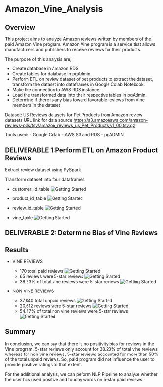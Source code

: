 # Amazon_Vine_Analysis
## Overview

This project aims to analyze Amazon reviews written by members of the paid Amazon Vine program. Amazon Vine program is a service that allows manufacturers and publishers to receive reviews for their products.

The purpose of this analysis are;
- Create database in Amazon RDS
- Create tables for database in pgAdmin.
- Perform ETL on review dataset of pet products to extract the dataset, transform the dataset into dataframes in Google Colab Notebook.
- Make the connection to AWS RDS instance.
- Load the transformed data into their respective tables in pgAdmin.
- Determine if there is any bias toward favorable reviews from Vine members in the dataset

Dataset: US Reviews datasets for Pet Products from Amazon review datasets
URL link for data source:https://s3.amazonaws.com/amazon-reviews-pds/tsv/amazon_reviews_us_Pet_Products_v1_00.tsv.gz

Tools used: 
    - Google Colab 
    - AWS S3 and RDS
    - pgADMIN

## DELIVERABLE 1:Perform ETL on Amazon Product Reviews
Extract review dataset using PySpark

Transform dataset into four dataframes
- customer_id_table
![Getting Started](./images/customer_id_table.png) 

- product_id_table
![Getting Started](./images/product_id_table.png)

- review_id_table
![Getting Started](./images/review_id_table.png)

- vine_table
![Getting Started](./images/vine_table.png)


## DELIVERABLE 2: Determine Bias of Vine Reviews

## Results
- VINE REVIEWS
    - 170 total paid reviews
    ![Getting Started](./images/vine_reviews.png)
    - 65 reviews were 5-star reviews
    ![Getting Started](./images/fivestar_vine_reviews.png)
    - 38.23% of total vine reviews were 5-star reviews
    ![Getting Started](./images/%five_star_vinereviews.png)


- NON VINE REVIEWS
    - 37,840 total unpaid reviews
    ![Getting Started](./images/nonvine_reviews.png)
    - 20,612 reviews were 5-star reviews
    ![Getting Started](./images/nonvine_fivestar_reviews.png)
    - 54.47% of total non vine reviews were 5-star reviews
    ![Getting Started](./images/%nonvine_fivestar_reviews.png)


## Summary

In conclusion, we can say that there is no positivity bias for reviews in the Vine program. 5-star reviews only account for 38.23% of total vine reviews whereas for non vine reviews, 5-star reviews accounted for more than 50% of the total unpaid reviews. So, paid program did not influence the user to provide positive ratings to that extent.

For the additional analysis, we can peform NLP Pipeline to analyse whether the user has used positive and touchy words on 5-star paid reviews.

